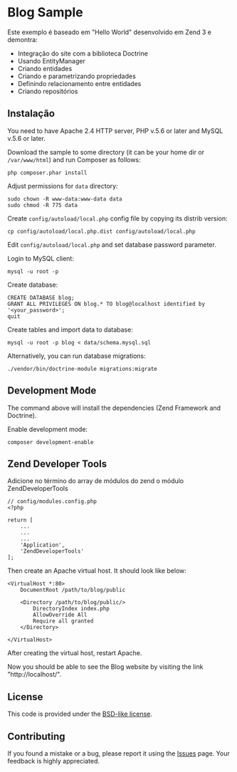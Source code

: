Blog Sample
==================================================

Este exemplo é baseado em "Hello World" desenvolvido em Zend 3 e demontra:

  * Integração do site com a biblioteca Doctrine
  * Usando EntityManager
  * Criando entidades
  * Criando e parametrizando propriedades
  * Definindo relacionamento entre entidades
  * Criando repositórios

## Instalação

You need to have Apache 2.4 HTTP server, PHP v.5.6 or later and MySQL v.5.6 or later.

Download the sample to some directory (it can be your home dir or `/var/www/html`) and run Composer as follows:

```
php composer.phar install
```

Adjust permissions for `data` directory:

```
sudo chown -R www-data:www-data data
sudo chmod -R 775 data
```

Create `config/autoload/local.php` config file by copying its distrib version:

```
cp config/autoload/local.php.dist config/autoload/local.php
```

Edit `config/autoload/local.php` and set database password parameter.

Login to MySQL client:

```
mysql -u root -p
```

Create database:

```
CREATE DATABASE blog;
GRANT ALL PRIVILEGES ON blog.* TO blog@localhost identified by '<your_password>';
quit
```

Create tables and import data to database:

```
mysql -u root -p blog < data/schema.mysql.sql
```

Alternatively, you can run database migrations:

```
./vendor/bin/doctrine-module migrations:migrate
```

## Development Mode

The command above will install the dependencies (Zend Framework and Doctrine).

Enable development mode:

```
composer development-enable
```

## Zend Developer Tools

Adicione no término do array de módulos do zend o módulo ZendDeveloperTools

```
// config/modules.config.php
<?php

return [
    ...
    ...
    ...
    'Application',
    'ZendDeveloperTools'
];

```

Then create an Apache virtual host. It should look like below:

```
<VirtualHost *:80>
    DocumentRoot /path/to/blog/public
    
	<Directory /path/to/blog/public/>
        DirectoryIndex index.php
        AllowOverride All
        Require all granted
    </Directory>

</VirtualHost>
```
After creating the virtual host, restart Apache.

Now you should be able to see the Blog website by visiting the link "http://localhost/". 
 
## License

This code is provided under the [BSD-like license](https://en.wikipedia.org/wiki/BSD_licenses). 

## Contributing

If you found a mistake or a bug, please report it using the [Issues](https://github.com/olegkrivtsov/using-zf3-book-samples/issues) page. Your feedback is highly appreciated.
